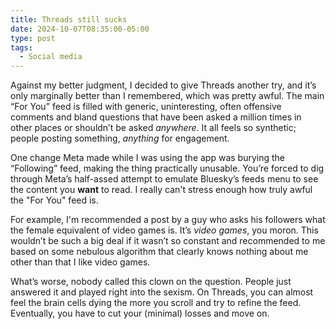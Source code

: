 ```yaml
---
title: Threads still sucks
date: 2024-10-07T08:35:00-05:00
type: post
tags:
  - Social media
---
```

Against my better judgment, I decided to give Threads another try, and it’s only marginally better than I remembered, which was pretty awful. The main “For You” feed is filled with generic, uninteresting, often offensive comments and bland questions that have been asked a million times in other places or shouldn’t be asked *anywhere*. It all feels so synthetic; people posting something, *anything* for engagement.

One change Meta made while I was using the app was burying the “Following” feed, making the thing practically unusable. You’re forced to dig through Meta’s half-assed attempt to emulate Bluesky’s feeds menu to see the content you **want** to read. I really can't stress enough how truly awful the "For You" feed is.

For example, I'm recommended a post by a guy who asks his followers what the female equivalent of video games is. It’s *video games*, you moron. This wouldn’t be such a big deal if it wasn’t so constant and recommended to me based on some nebulous algorithm that clearly knows nothing about me other than that I like video games.

What’s worse, nobody called this clown on the question. People just answered it and played right into the sexism. On Threads, you can almost feel the brain cells dying the more you scroll and try to refine the feed. Eventually, you have to cut your (minimal) losses and move on.

